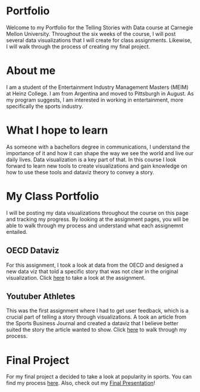 # Portfolio
Welcome to my Portfolio for the Telling Stories with Data course at Carnegie Mellon University. Throughout the six weeks of the course, I will post several data visualizations that I will create for class assignments. Likewise, I will walk through the process of creating my final project. 

# About me 
I am a student of the Entertainment Industry Management Masters (MEIM) at Heinz College. I am from Argentina and moved to Pittsburgh in August. As my program suggests, I am interested in working in entertainment, more specifically the sports industry.

# What I hope to learn
As someone with a bachellors degree in communications, I understand the importance of it and how it can shape the way we see the world and live our daily lives. Data visualization is a key part of that. In this course I look forward to learn new tools to create visualizations and gain knowledge on how to use these tools and dataviz theory to convey a story.

# My Class Portfolio
I will be posting my data visualizations throughout the course on this page and tracking my progress. By looking at the assignment pages, you will be able to walk through my process and understand what each assignemnt entailed.

## OECD Dataviz
For this assignment, I took a look at data from the OECD and designed a new data viz that told a specific story that was not clear in the original visualization. Click [here](/dataviz2.md) to take a look at the assignment.

## Youtuber Athletes
This was the first assignment where I had to get user feedback, which is a crucial part of telling a story through visualizations. A took an article from the Sports Business Journal and created a dataviz that I believe better suited the story the article wanted to show. Click [here](/dataviz3.md) to walk through my process.

# Final Project
For my final project a decided to take a look at popularity in sports. You can find my process [here](/final_project_clara.md).
Also, check out my [Final Presentation](https://carnegiemellon.shorthandstories.com/is-there-a-relation-between-the-most-popular-athletes-and-the-most-popular-sports-/index.html)!

